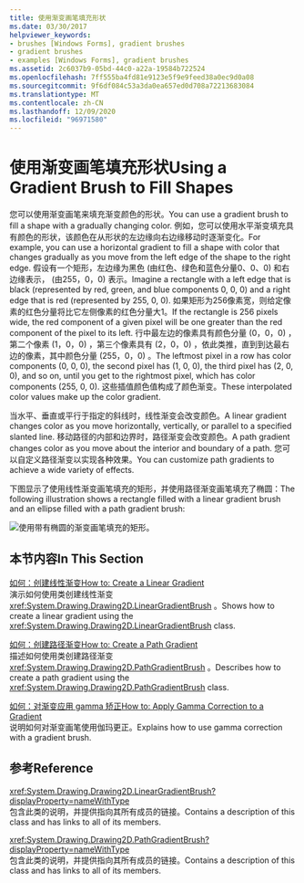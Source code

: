 ```yaml
---
title: 使用渐变画笔填充形状
ms.date: 03/30/2017
helpviewer_keywords:
- brushes [Windows Forms], gradient brushes
- gradient brushes
- examples [Windows Forms], gradient brushes
ms.assetid: 2c6037b9-05bd-44c0-a22a-19584b722524
ms.openlocfilehash: 7ff555ba4fd81e9123e5f9e9feed38a0ec9d0a08
ms.sourcegitcommit: 9f6df084c53a3da0ea657ed0d708a72213683084
ms.translationtype: MT
ms.contentlocale: zh-CN
ms.lasthandoff: 12/09/2020
ms.locfileid: "96971580"
---
```

# <a name="using-a-gradient-brush-to-fill-shapes"></a><span data-ttu-id="d746b-102">使用渐变画笔填充形状</span><span class="sxs-lookup"><span data-stu-id="d746b-102">Using a Gradient Brush to Fill Shapes</span></span>
<span data-ttu-id="d746b-103">您可以使用渐变画笔来填充渐变颜色的形状。</span><span class="sxs-lookup"><span data-stu-id="d746b-103">You can use a gradient brush to fill a shape with a gradually changing color.</span></span> <span data-ttu-id="d746b-104">例如，您可以使用水平渐变填充具有颜色的形状，该颜色在从形状的左边缘向右边缘移动时逐渐变化。</span><span class="sxs-lookup"><span data-stu-id="d746b-104">For example, you can use a horizontal gradient to fill a shape with color that changes gradually as you move from the left edge of the shape to the right edge.</span></span> <span data-ttu-id="d746b-105">假设有一个矩形，左边缘为黑色 (由红色、绿色和蓝色分量0、0、0) 和右边缘表示， (由255，0，0) 表示。</span><span class="sxs-lookup"><span data-stu-id="d746b-105">Imagine a rectangle with a left edge that is black (represented by red, green, and blue components 0, 0, 0) and a right edge that is red (represented by 255, 0, 0).</span></span> <span data-ttu-id="d746b-106">如果矩形为256像素宽，则给定像素的红色分量将比它左侧像素的红色分量大1。</span><span class="sxs-lookup"><span data-stu-id="d746b-106">If the rectangle is 256 pixels wide, the red component of a given pixel will be one greater than the red component of the pixel to its left.</span></span> <span data-ttu-id="d746b-107">行中最左边的像素具有颜色分量 (0，0，0) ，第二个像素 (1，0，0) ，第三个像素具有 (2，0，0) ，依此类推，直到到达最右边的像素，其中颜色分量 (255，0，0) 。</span><span class="sxs-lookup"><span data-stu-id="d746b-107">The leftmost pixel in a row has color components (0, 0, 0), the second pixel has (1, 0, 0), the third pixel has (2, 0, 0), and so on, until you get to the rightmost pixel, which has color components (255, 0, 0).</span></span> <span data-ttu-id="d746b-108">这些插值颜色值构成了颜色渐变。</span><span class="sxs-lookup"><span data-stu-id="d746b-108">These interpolated color values make up the color gradient.</span></span>  
  
 <span data-ttu-id="d746b-109">当水平、垂直或平行于指定的斜线时，线性渐变会改变颜色。</span><span class="sxs-lookup"><span data-stu-id="d746b-109">A linear gradient changes color as you move horizontally, vertically, or parallel to a specified slanted line.</span></span> <span data-ttu-id="d746b-110">移动路径的内部和边界时，路径渐变会改变颜色。</span><span class="sxs-lookup"><span data-stu-id="d746b-110">A path gradient changes color as you move about the interior and boundary of a path.</span></span> <span data-ttu-id="d746b-111">您可以自定义路径渐变以实现各种效果。</span><span class="sxs-lookup"><span data-stu-id="d746b-111">You can customize path gradients to achieve a wide variety of effects.</span></span>  
  
 <span data-ttu-id="d746b-112">下图显示了使用线性渐变画笔填充的矩形，并使用路径渐变画笔填充了椭圆：</span><span class="sxs-lookup"><span data-stu-id="d746b-112">The following illustration shows a rectangle filled with a linear gradient brush and an ellipse filled with a path gradient brush:</span></span>  
  
 ![使用带有椭圆的渐变画笔填充的矩形。](./media/using-a-gradient-brush-to-fill-shapes/rectangle-ellipse-gradient-brush.png)  
  
## <a name="in-this-section"></a><span data-ttu-id="d746b-114">本节内容</span><span class="sxs-lookup"><span data-stu-id="d746b-114">In This Section</span></span>  
 [<span data-ttu-id="d746b-115">如何：创建线性渐变</span><span class="sxs-lookup"><span data-stu-id="d746b-115">How to: Create a Linear Gradient</span></span>](how-to-create-a-linear-gradient.md)  
 <span data-ttu-id="d746b-116">演示如何使用类创建线性渐变 <xref:System.Drawing.Drawing2D.LinearGradientBrush> 。</span><span class="sxs-lookup"><span data-stu-id="d746b-116">Shows how to create a linear gradient using the <xref:System.Drawing.Drawing2D.LinearGradientBrush> class.</span></span>  
  
 [<span data-ttu-id="d746b-117">如何：创建路径渐变</span><span class="sxs-lookup"><span data-stu-id="d746b-117">How to: Create a Path Gradient</span></span>](how-to-create-a-path-gradient.md)  
 <span data-ttu-id="d746b-118">描述如何使用类创建路径渐变 <xref:System.Drawing.Drawing2D.PathGradientBrush> 。</span><span class="sxs-lookup"><span data-stu-id="d746b-118">Describes how to create a path gradient using the <xref:System.Drawing.Drawing2D.PathGradientBrush> class.</span></span>  
  
 [<span data-ttu-id="d746b-119">如何：对渐变应用 gamma 矫正</span><span class="sxs-lookup"><span data-stu-id="d746b-119">How to: Apply Gamma Correction to a Gradient</span></span>](how-to-apply-gamma-correction-to-a-gradient.md)  
 <span data-ttu-id="d746b-120">说明如何对渐变画笔使用伽玛更正。</span><span class="sxs-lookup"><span data-stu-id="d746b-120">Explains how to use gamma correction with a gradient brush.</span></span>  
  
## <a name="reference"></a><span data-ttu-id="d746b-121">参考</span><span class="sxs-lookup"><span data-stu-id="d746b-121">Reference</span></span>  
 <xref:System.Drawing.Drawing2D.LinearGradientBrush?displayProperty=nameWithType>  
 <span data-ttu-id="d746b-122">包含此类的说明，并提供指向其所有成员的链接。</span><span class="sxs-lookup"><span data-stu-id="d746b-122">Contains a description of this class and has links to all of its members.</span></span>  
  
 <xref:System.Drawing.Drawing2D.PathGradientBrush?displayProperty=nameWithType>  
 <span data-ttu-id="d746b-123">包含此类的说明，并提供指向其所有成员的链接。</span><span class="sxs-lookup"><span data-stu-id="d746b-123">Contains a description of this class and has links to all of its members.</span></span>
